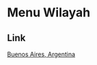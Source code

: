 # Menu Wilayah

## Link

[Buenos Aires, Argentina](https://github.com/gigit-pemilu/pemilu-2024-99-luar-negeri/tree/main/pileg-dpr/hitung-suara/sub/99-luar-negeri/sub/25-buenos-aires-argentina/sub/01-buenos-aires-argentina)

